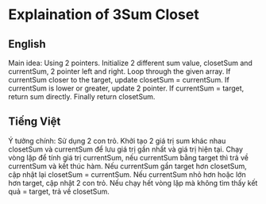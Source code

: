 # Explaination of 3Sum Closet
## English
Main idea: Using 2 pointers.
Initialize 2 different sum value, closetSum and currentSum, 2 pointer left and right. Loop through the given array. If currentSum closer to the target, update closetSum = currentSum. If currentSum is lower or greater, update 2 pointer. If currentSum = target, return sum directly.
Finally return closetSum.

## Tiếng Việt
Ý tưởng chính: Sử dụng 2 con trỏ.
Khởi tạo 2 giá trị sum khác nhau closetSum và currentSum để lưu giá trị gần nhất và giá trị hiện tại. Chạy vòng lặp để tính giá trị currentSum, nếu currentSum bằng target thì trả về currentSum và kết thúc hàm. Nếu currentSum gần target hơn closetSum, cập nhật lại closetSum = currentSum. Nếu currentSum nhỏ hơn hoặc lớn hơn target, cập nhật 2 con trỏ.
Nếu chạy hết vòng lặp mà không tìm thấy kết quả = target, trả về closetSum.
